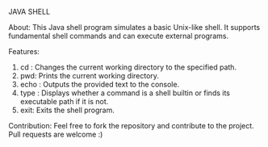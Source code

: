 JAVA SHELL

About:
This Java shell program simulates a basic Unix-like shell.
It supports fundamental shell commands and can execute external programs.

Features:
1.  cd <directory>: Changes the current working directory to the specified path.
2.  pwd: Prints the current working directory.
3.  echo <text>: Outputs the provided text to the console.
4.  type <command>: Displays whether a command is a shell builtin or finds its executable path if it is not.
5.  exit: Exits the shell program.

Contribution:
Feel free to fork the repository and contribute to the project. Pull requests are welcome :)
